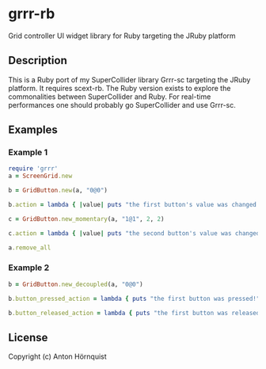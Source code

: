 # grrr-rb

Grid controller UI widget library for Ruby targeting the JRuby platform

## Description

This is a Ruby port of my SuperCollider library Grrr-sc targeting the JRuby platform. It requires scext-rb. The Ruby version exists to explore the commonalities between SuperCollider and Ruby. For real-time performances one should probably go SuperCollider and use Grrr-sc.

## Examples

### Example 1

``` ruby
require 'grrr'
a = ScreenGrid.new

b = GridButton.new(a, "0@0")

b.action = lambda { |value| puts "the first button's value was changed to #{value}!" }

c = GridButton.new_momentary(a, "1@1", 2, 2)

c.action = lambda { |value| puts "the second button's value was changed to #{value}!" }

a.remove_all
```

### Example 2

``` ruby
b = GridButton.new_decoupled(a, "0@0")

b.button_pressed_action = lambda { puts "the first button was pressed!" }

b.button_released_action = lambda { puts "the first button was released!" }
```

## License

Copyright (c) Anton Hörnquist
